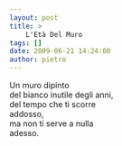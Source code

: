 ```yaml
---
layout: post
title: >
    L'Età Del Muro
tags: []
date: 2009-06-21 14:24:00
author: pietro
---
```

Un muro dipinto<br/>del bianco inutile degli anni,<br/>del tempo che ti scorre<br/>addosso,<br/>ma non ti serve a nulla<br/>adesso.
